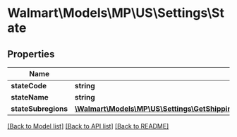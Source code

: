 # Walmart\Models\MP\US\Settings\State

## Properties

Name | Type | Description | Notes
------------ | ------------- | ------------- | -------------
**stateCode** | **string** |  |
**stateName** | **string** |  | [optional]
**stateSubregions** | [**\Walmart\Models\MP\US\Settings\GetShippingTemplateDetails200ResponseShippingMethodsInnerConfigurationsInnerRegionsInnerSubRegionsInnerStatesInnerStateSubregionsInner[]**](GetShippingTemplateDetails200ResponseShippingMethodsInnerConfigurationsInnerRegionsInnerSubRegionsInnerStatesInnerStateSubregionsInner.md) |  | [optional]


[[Back to Model list]](./) [[Back to API list]](../../../../../README.md#supported-apis) [[Back to README]](../../../../../README.md)
